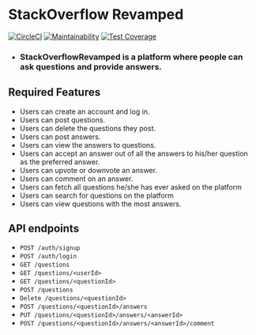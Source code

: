 # StackOverflow Revamped

[![CircleCI](https://circleci.com/gh/maxwellgithinji/StackOverflowRevamped-API.svg?style=svg)](https://circleci.com/gh/maxwellgithinji/StackOverflowRevamped-API) [![Maintainability](https://api.codeclimate.com/v1/badges/268fb5d7657799bf9836/maintainability)](https://codeclimate.com/github/maxwellgithinji/StackOverflowRevamped-API/maintainability) [![Test Coverage](https://api.codeclimate.com/v1/badges/268fb5d7657799bf9836/test_coverage)](https://codeclimate.com/github/maxwellgithinji/StackOverflowRevamped-API/test_coverage)



* ### StackOverflowRevamped is a platform where people can ask questions and provide answers. 

## Required Features
- Users can create an account and log in.
- Users can post questions.
- Users can delete the questions they post.
- Users can post answers.
- Users can view the answers to questions.
- Users can accept an answer out of all the answers to his/her question as the preferred answer. 
- Users can upvote or downvote an answer.
- Users can comment on an answer.
- Users can fetch all questions he/she has ever asked on the platform
- Users can search for questions on the platform
- Users can view questions with the most answers.

## API endpoints
- `POST /auth/signup`
- `POST /auth/login`
- `GET /questions`
- `GET /questions/<userId>`
- `GET /questions/<questionId>`
- `POST /questions`
- `Delete /questions/<questionId>`
- `POST /questions/<questionId>/answers`
- `PUT /questions/<questionId>/answers/<answerId>`
- `POST /questions/<questionId>/answers/<answerId>/comment`

